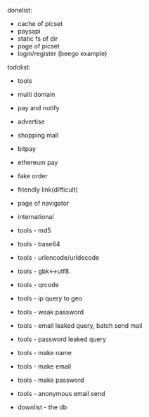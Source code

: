 donelist:
- cache of picset
- paysapi
- static fs of dir
- page of picset
- login/register (beego example)

todolist:
- tools
- multi domain
- pay and notify
- advertise
- shopping mall
- bitpay
- ethereum pay
- fake order
- friendly link(difficult)
- page of navigator
- international
- tools - md5
- tools - base64
- tools - urlencode/urldecode
- tools - gbk<->utf8
- tools - qrcode
- tools - ip query to geo
- tools - weak password
- tools - email leaked query, batch send mail
- tools - password leaked query
- tools - make name
- tools - make email
- tools - make password
- tools - anonymous email send


- downlist - the db
